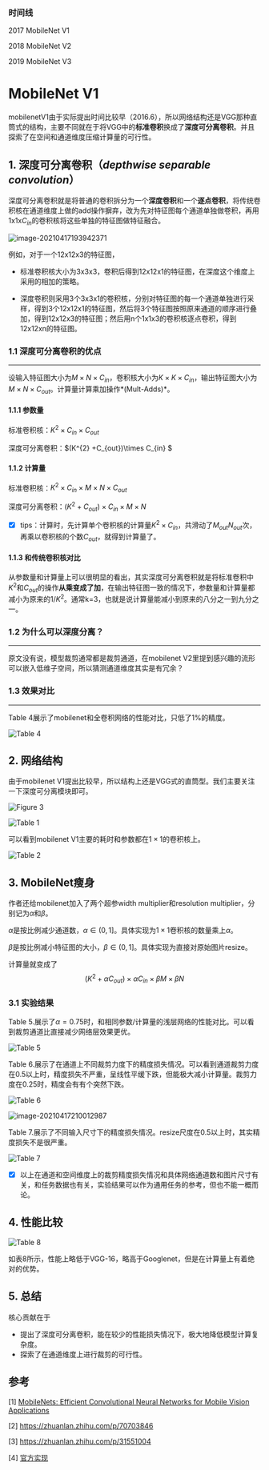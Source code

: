 ### 时间线

2017    MobileNet V1

2018    MobileNet V2

2019    MobileNet V3



# MobileNet V1

mobilenetV1由于实际提出时间比较早（2016.6），所以网络结构还是VGG那种直筒式的结构，主要不同就在于将VGG中的**标准卷积**换成了**深度可分离卷积**。并且探索了在空间和通道维度压缩计算量的可行性。



## 1. 深度可分离卷积（*depthwise separable convolution*）

深度可分离卷积就是将普通的卷积拆分为一个**深度卷积**和一个**逐点卷积**，将传统卷积核在通道维度上做的add操作摒弃，改为先对特征图每个通道单独做卷积，再用1x1x$C_{in}$的卷积核将这些单独的特征图做特征融合。

![image-20210417193942371](image/image-20210417193942371.png)

例如，对于一个12x12x3的特征图，

- 标准卷积核大小为3x3x3，卷积后得到12x12x1的特征图，在深度这个维度上采用的相加的策略。

- 深度卷积则采用3个3x3x1的卷积核，分别对特征图的每一个通道单独进行采样，得到3个12x12x1的特征图，然后将3个特征图按照原来通道的顺序进行叠加，得到12x12x3的特征图；然后用n个1x1x3的卷积核逐点卷积，得到12x12xn的特征图。

### 1.1 深度可分离卷积的优点

----

设输入特征图大小为$M\times N\times C_{in}$，卷积核大小为$K\times K \times C_{in}$，输出特征图大小为$M\times N\times C_{out}$。计算量计算乘加操作*(Mult-Adds)*。

#### 1.1.1 参数量

标准卷积核：$K^{2} \times C_{in} \times C_{out}$

深度可分离卷积：$(K^{2} +C_{out})\times C_{in} $

#### 1.1.2 计算量

标准卷积核：$K^{2}\times C_{in}\times M\times N\times C_{out}$

深度可分离卷积：$(K^{2}+C_{out})\times C_{in}\times M\times N$

- [x] tips：计算时，先计算单个卷积核的计算量$K^{2}\times C_{in}$，共滑动了$M_{out}N_{out}$次，再乘以卷积核的个数$C_{out}$，就得到计算量了。

#### 1.1.3 和传统卷积核对比

从参数量和计算量上可以很明显的看出，其实深度可分离卷积就是将标准卷积中$K^{2}$和$C_{out}$的操作**从乘变成了加**，在输出特征图一致的情况下，参数量和计算量都减小为原来的$1/{K^{2}}$。通常k=3，也就是说计算量能减小到原来的八分之一到九分之一。

### 1.2 为什么可以深度分离？

----

原文没有说，模型裁剪通常都是裁剪通道，在mobilenet V2里提到感兴趣的流形可以嵌入低维子空间，所以猜测通道维度其实是有冗余？

### 1.3 效果对比

----

Table 4展示了mobilenet和全卷积网络的性能对比，只低了1%的精度。

![Table 4](image/Table_4.png)



## 2. 网络结构

由于mobilenet V1提出比较早，所以结构上还是VGG式的直筒型。我们主要关注一下深度可分离模块即可。

![Figure 3](image/Figure_3.png)

![Table 1](image/Table_1.png)

可以看到mobilenet V1主要的耗时和参数都在$1\times 1$的卷积核上。

![Table 2](image/Table_2.png)



## 3. MobileNet瘦身

作者还给mobilenet加入了两个超参width multiplier和resolution multiplier，分别记为$\alpha$和$\beta$。

$\alpha$是按比例减少通道数，$\alpha \in (0,1]$。具体实现为$1\times 1$卷积核的数量乘上$\alpha$。

$\beta$是按比例减小特征图的大小，$\beta \in (0,1]$。具体实现为直接对原始图片resize。

计算量就变成了
$$
(K^{2}+\alpha C_{out})\times \alpha C_{in}\times \beta M\times \beta N
$$

### 3.1 实验结果

Table 5.展示了$\alpha=0.75$时，和相同参数/计算量的浅层网络的性能对比。可以看到裁剪通道比直接减少网络层效果更优。

![Table 5](image/Table_5.png)



Table 6.展示了在通道上不同裁剪力度下的精度损失情况。可以看到通道裁剪力度在0.5以上时，精度损失不严重，呈线性平缓下跌，但能极大减小计算量。裁剪力度在0.25时，精度会有有个突然下跌。

![Table 6](image/Table_6.png)

![image-20210417210012987](./image/image-20210417210012987.png)



Table 7.展示了不同输入尺寸下的精度损失情况。resize尺度在0.5以上时，其实精度损失不是很严重。

![Table 7](image/Table_7.png)

- [x] 以上在通道和空间维度上的裁剪精度损失情况和具体网络通道数和图片尺寸有关，和任务数据也有关，实验结果可以作为通用任务的参考，但也不能一概而论。

## 4. 性能比较

![Table 8](image/Table_8.png)

如表8所示，性能上略低于VGG-16，略高于Googlenet，但是在计算量上有着绝对的优势。

## 5. 总结

核心贡献在于

- 提出了深度可分离卷积，能在较少的性能损失情况下，极大地降低模型计算复杂度。
- 探索了在通道维度上进行裁剪的可行性。

## 参考

[1] [MobileNets: Efficient Convolutional Neural Networks for Mobile Vision Applications](mobilenet_1704.04861.pdf)

[2] https://zhuanlan.zhihu.com/p/70703846

[3] https://zhuanlan.zhihu.com/p/31551004

[4] [官方实现](https://github.com/tensorflow/models/blob/master/research/slim/nets/mobilenet_v1.py)

